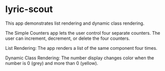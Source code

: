 # lyric-scout

This app demonstrates list rendering and dynamic class rendering.

The Simple Counters app lets the user control four separate counters. The user can increment, decrement, or delete the four counters.

List Rendering: The app renders a list of the same component four times.

Dynamic Class Rendering: The number display changes color when the number is 0 (grey) and more than 0 (yellow).
